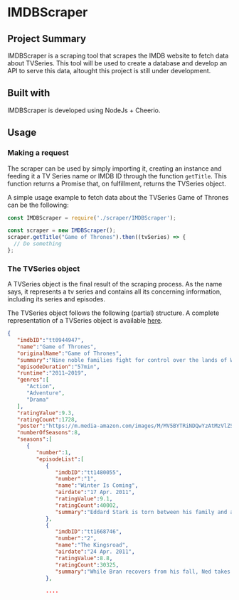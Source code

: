 # IMDBScraper

## Project Summary

IMDBScraper is a scraping tool that scrapes the IMDB website to fetch data about TVSeries.
This tool will be used to create a database and develop an API to serve this data, altought this project is still under development.

## Built with

IMDBScraper is developed using NodeJs + Cheerio.

## Usage

### Making a request

The scraper can be used by simply importing it, creating an instance and feeding it a TV Series name or IMDB ID through the function `getTitle`.
This function returns a Promise that, on fulfillment, returns the TVSeries object.

A simple usage example to fetch data about the TVSeries Game of Thrones can be the following:
```javascript
const IMDBScraper = require('./scraper/IMDBScraper');

const scraper = new IMDBScraper();
scraper.getTitle("Game of Thrones").then((tvSeries) => {
  // Do something
};
```
### The TVSeries object

A TVSeries object is the final result of the scraping process.
As the name says, it represents a tv series and contains all its concerning information, including its series and episodes.

The TVSeries object follows the following (partial) structure.
A complete representation of a TVSeries object is available [here](https://github.com/dportela24/IMDBScrapper/blob/main/example_result).

```json
{
   "imdbID":"tt0944947",
   "name":"Game of Thrones",
   "originalName":"Game of Thrones",
   "summary":"Nine noble families fight for control over the lands of Westeros, while an ancient enemy returns after being dormant for millennia.",
   "episodeDuration":"57min",
   "runtime":"2011–2019",
   "genres":[
      "Action",
      "Adventure",
      "Drama"
   ],
   "ratingValue":9.3,
   "ratingCount":1728,
   "poster":"https://m.media-amazon.com/images/M/MV5BYTRiNDQwYzAtMzVlZS00NTI5LWJjYjUtMzkwNTUzMWMxZTllXkEyXkFqcGdeQXVyNDIzMzcwNjc@._V1_UY268_CR7,0,182,268_AL_.jpg",
   "numberOfSeasons":8,
   "seasons":[
      {
         "number":1,
         "episodeList":[
            {
               "imdbID":"tt1480055",
               "number":"1",
               "name":"Winter Is Coming",
               "airdate":"17 Apr. 2011",
               "ratingValue":9.1,
               "ratingCount":40002,
               "summary":"Eddard Stark is torn between his family and an old friend when asked to serve at the side of King Robert Baratheon; Viserys plans to wed his sister to a nomadic warlord in exchange for an army."
            },
            {
               "imdbID":"tt1668746",
               "number":"2",
               "name":"The Kingsroad",
               "airdate":"24 Apr. 2011",
               "ratingValue":8.8,
               "ratingCount":30325,
               "summary":"While Bran recovers from his fall, Ned takes only his daughters to King's Landing. Jon Snow goes with his uncle Benjen to the Wall. Tyrion joins them."
            },

            ....
```
